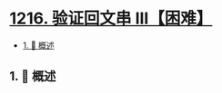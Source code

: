 # [1216. 验证回文串 III【困难】](https://github.com/Tdahuyou/TNotes.leetcode/tree/main/notes/1216.%20%E9%AA%8C%E8%AF%81%E5%9B%9E%E6%96%87%E4%B8%B2%20III%E3%80%90%E5%9B%B0%E9%9A%BE%E3%80%91)

<!-- region:toc -->

- [1. 📝 概述](#1--概述)

<!-- endregion:toc -->

## 1. 📝 概述
